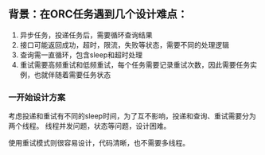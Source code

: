 ## 背景：在ORC任务遇到几个设计难点：
1. 异步任务，投递任务后，需要循环查询结果
2. 接口可能返回成功，超时，限流，失败等状态，需要不同的处理逻辑
3. 查询需一直循环，包含sleep和超时处理
4. 重试需要高频重试和低频重试，每个任务需要记录重试次数，因此需要任务实例，也就伴随着需要任务状态

### 一开始设计方案
考虑投递和重试有不同的sleep时间，为了互不影响，投递和查询、重试需要分为两个线程。
线程并发问题，状态等问题，设计困难。


使用重试模式则很容易设计，代码清晰，也不需要多线程。



